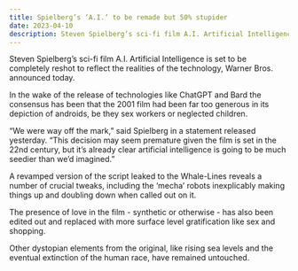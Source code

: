 ```yaml
---
title: Spielberg’s ‘A.I.’ to be remade but 50% stupider
date: 2023-04-10
description: Steven Spielberg’s sci-fi film A.I. Artificial Intelligence is set to be completely reshot to reflect the realities of the technology, Warner Bros. announced today.
---
```


Steven Spielberg’s sci-fi film A.I. Artificial Intelligence is set to be completely reshot to reflect the realities of the technology, Warner Bros. announced today.

In the wake of the release of technologies like ChatGPT and Bard the consensus has been that the 2001 film had been far too generous in its depiction of androids, be they sex workers or neglected children.

“We were way off the mark,” said Spielberg in a statement released yesterday. “This decision may seem premature given the film is set in the 22nd century, but it’s already clear artificial intelligence is going to be much seedier than we’d imagined.”

A revamped version of the script leaked to the Whale-Lines reveals a number of crucial tweaks, including the ‘mecha’ robots inexplicably making things up and doubling down when called out on it.

The presence of love in the film - synthetic or otherwise - has also been edited out and replaced with more surface level gratification like sex and shopping.

Other dystopian elements from the original, like rising sea levels and the eventual extinction of the human race, have remained untouched. 
